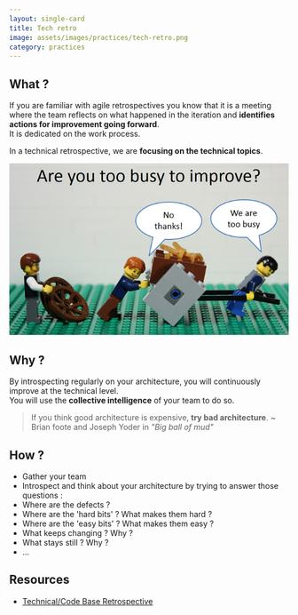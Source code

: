 ```yaml
---
layout: single-card
title: Tech retro
image: assets/images/practices/tech-retro.png
category: practices
---
```



## What ?
If you are familiar with agile retrospectives you know that it is a meeting where the team reflects on what happened in the iteration and **identifies actions for improvement going forward**.  
It is dedicated on the work process.

In a technical retrospective, we are **focusing on the technical topics**.

![Architecture retrospective](assets/images/architecture-retrospective1.png)  

## Why ?
By introspecting regularly on your architecture, you will continuously improve at the technical level.  
You will use the **collective intelligence** of your team to do so.

> If you think good architecture is expensive, **try bad architecture**. ~ Brian foote and Joseph Yoder in *"Big ball of mud"*

## How ?
* Gather your team
* Introspect and think about your architecture by trying to answer those questions :
* Where are the defects ?
* Where are the 'hard bits' ? What makes them hard ?
* Where are the 'easy bits' ? What makes them easy ?
* What keeps changing ? Why ?
* What stays still ? Why ?
* ...

## Resources
* [Technical/Code Base Retrospective](https://markhneedham.com/blog/2008/11/12/technicalcode-base-retrospective/)
